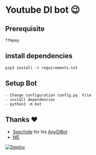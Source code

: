 # Youtube Dl bot 😉
## Prerequisite
    ffmpeg
  
    
## install dependencies
    pip3 install -r requirements.txt


## Setup Bot
    - Change configuration config.py  File
    - install dependencies
    - python3 -m bot
    
## Thanks ❤️
* [Spechide](https://telegram.dog/SpEcHIDe) for his [AnyDlBot](https://github.com/SpEcHiDe/AnyDLBot)
* [ME](https://telegram.dog/networkchukka)

[![Deploy](https://www.herokucdn.com/deploy/button.svg)](https://heroku.com/deploy?template=https://github.com/NetworkChukka/Youtube-Downloader-Bot/tree/master)